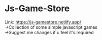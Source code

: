 # Js-Game-Store
Link: https://js-gamestore.netlify.app/<br>
->Collection of some simple javascript games<br>
->Suggest me changes if u feel it's required
